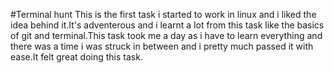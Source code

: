 #Terminal hunt
This is the first task i started to work in linux and i liked the idea behind it.It's adventerous and i learnt a lot from this task like the basics of git and terminal.This task took me a day as i have to learn everything and there was a time i was struck in between and i pretty much passed it with ease.It felt great doing this task.
